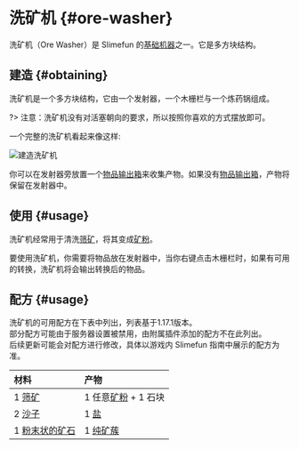 # 洗矿机 {#ore-washer}

洗矿机（Ore Washer）是 Slimefun 的[基础机器](/Basic-Machines)之一。它是多方块结构。

## 建造 {#obtaining}

洗矿机是一个多方块结构，它由一个发射器，一个木栅栏与一个炼药锅组成。

?> 注意：洗矿机没有对活塞朝向的要求，所以按照你喜欢的方式摆放即可。

一个完整的洗矿机看起来像这样:

![建造洗矿机](https://cdn.jsdelivr.net/gh/Slimefun/Wiki@master/images/multiblock-ore-washer.png ':size=50%')

你可以在发射器旁放置一个[物品输出箱](/Output-Chest)来收集产物。如果没有[物品输出箱](/Output-Chest)，产物将保留在发射器中。

## 使用 {#usage}

洗矿机经常用于清洗[筛矿](/Sifted-Ore)，将其变成[矿粉](/Dusts)。

要使用洗矿机，你需要将物品放在发射器中，当你右键点击木栅栏时，如果有可用的转换，洗矿机将会输出转换后的物品。

## 配方 {#usage}

洗矿机的可用配方在下表中列出，列表基于1.17.1版本。  
部分配方可能由于服务器设置被禁用，由附属插件添加的配方不在此列出。  
后续更新可能会对配方进行修改，具体以游戏内 Slimefun 指南中展示的配方为准。

| 材料 | 产物 |
| :-- | :-- |
| 1 [筛矿](/Sifted-Ore) | 1 任意[矿粉](/Dusts) + 1 石块 |
| 2 [沙子](/Sifted-Ore) | 1 [盐](/Miscellaneous-Items) |
| 1 [粉末状的矿石](/Small-Chunk-of-Uranium) | 1 [纯矿蔟](/Small-Chunk-of-Uranium) |
